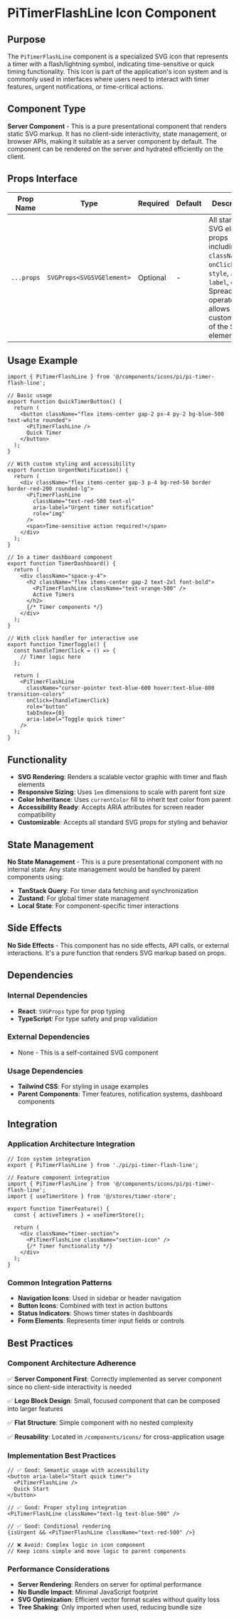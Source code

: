 # PiTimerFlashLine Icon Component

## Purpose

The `PiTimerFlashLine` component is a specialized SVG icon that represents a timer with a flash/lightning symbol, indicating time-sensitive or quick timing functionality. This icon is part of the application's icon system and is commonly used in interfaces where users need to interact with timer features, urgent notifications, or time-critical actions.

## Component Type

**Server Component** - This is a pure presentational component that renders static SVG markup. It has no client-side interactivity, state management, or browser APIs, making it suitable as a server component by default. The component can be rendered on the server and hydrated efficiently on the client.

## Props Interface

| Prop Name | Type | Required | Default | Description |
|-----------|------|----------|---------|-------------|
| `...props` | `SVGProps<SVGSVGElement>` | Optional | - | All standard SVG element props including `className`, `onClick`, `style`, `aria-label`, etc. Spread operator allows full customization of the SVG element |

## Usage Example

```tsx
import { PiTimerFlashLine } from '@/components/icons/pi/pi-timer-flash-line';

// Basic usage
export function QuickTimerButton() {
  return (
    <button className="flex items-center gap-2 px-4 py-2 bg-blue-500 text-white rounded">
      <PiTimerFlashLine />
      Quick Timer
    </button>
  );
}

// With custom styling and accessibility
export function UrgentNotification() {
  return (
    <div className="flex items-center gap-3 p-4 bg-red-50 border border-red-200 rounded-lg">
      <PiTimerFlashLine 
        className="text-red-500 text-xl" 
        aria-label="Urgent timer notification"
        role="img"
      />
      <span>Time-sensitive action required!</span>
    </div>
  );
}

// In a timer dashboard component
export function TimerDashboard() {
  return (
    <div className="space-y-4">
      <h2 className="flex items-center gap-2 text-2xl font-bold">
        <PiTimerFlashLine className="text-orange-500" />
        Active Timers
      </h2>
      {/* Timer components */}
    </div>
  );
}

// With click handler for interactive use
export function TimerToggle() {
  const handleTimerClick = () => {
    // Timer logic here
  };

  return (
    <PiTimerFlashLine 
      className="cursor-pointer text-blue-600 hover:text-blue-800 transition-colors"
      onClick={handleTimerClick}
      role="button"
      tabIndex={0}
      aria-label="Toggle quick timer"
    />
  );
}
```

## Functionality

- **SVG Rendering**: Renders a scalable vector graphic with timer and flash elements
- **Responsive Sizing**: Uses `1em` dimensions to scale with parent font size
- **Color Inheritance**: Uses `currentColor` fill to inherit text color from parent
- **Accessibility Ready**: Accepts ARIA attributes for screen reader compatibility
- **Customizable**: Accepts all standard SVG props for styling and behavior

## State Management

**No State Management** - This is a pure presentational component with no internal state. Any state management would be handled by parent components using:
- **TanStack Query**: For timer data fetching and synchronization
- **Zustand**: For global timer state management
- **Local State**: For component-specific timer interactions

## Side Effects

**No Side Effects** - This component has no side effects, API calls, or external interactions. It's a pure function that renders SVG markup based on props.

## Dependencies

### Internal Dependencies
- **React**: `SVGProps` type for prop typing
- **TypeScript**: For type safety and prop validation

### External Dependencies
- None - This is a self-contained SVG component

### Usage Dependencies
- **Tailwind CSS**: For styling in usage examples
- **Parent Components**: Timer features, notification systems, dashboard components

## Integration

### Application Architecture Integration
```tsx
// Icon system integration
export { PiTimerFlashLine } from './pi/pi-timer-flash-line';

// Feature component integration
import { PiTimerFlashLine } from '@/components/icons/pi/pi-timer-flash-line';
import { useTimerStore } from '@/stores/timer-store';

export function TimerFeature() {
  const { activeTimers } = useTimerStore();
  
  return (
    <div className="timer-section">
      <PiTimerFlashLine className="section-icon" />
      {/* Timer functionality */}
    </div>
  );
}
```

### Common Integration Patterns
- **Navigation Icons**: Used in sidebar or header navigation
- **Button Icons**: Combined with text in action buttons
- **Status Indicators**: Shows timer states in dashboards
- **Form Elements**: Represents timer input fields or controls

## Best Practices

### Component Architecture Adherence

✅ **Server Component First**: Correctly implemented as server component since no client-side interactivity is needed

✅ **Lego Block Design**: Small, focused component that can be composed into larger features

✅ **Flat Structure**: Simple component with no nested complexity

✅ **Reusability**: Located in `/components/icons/` for cross-application usage

### Implementation Best Practices

```tsx
// ✅ Good: Semantic usage with accessibility
<button aria-label="Start quick timer">
  <PiTimerFlashLine />
  Quick Start
</button>

// ✅ Good: Proper styling integration
<PiTimerFlashLine className="text-lg text-blue-500" />

// ✅ Good: Conditional rendering
{isUrgent && <PiTimerFlashLine className="text-red-500" />}

// ❌ Avoid: Complex logic in icon component
// Keep icons simple and move logic to parent components
```

### Performance Considerations
- **Server Rendering**: Renders on server for optimal performance
- **No Bundle Impact**: Minimal JavaScript footprint
- **SVG Optimization**: Efficient vector format scales without quality loss
- **Tree Shaking**: Only imported when used, reducing bundle size